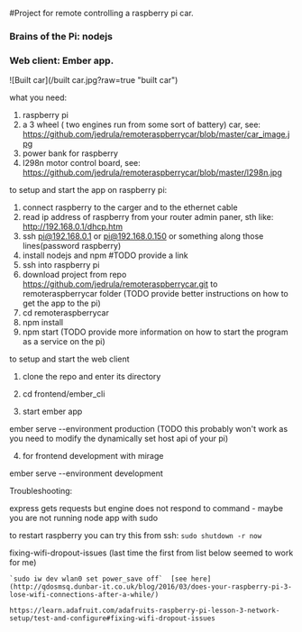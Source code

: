 #Project for remote controlling a raspberry pi car. 
### Brains of the Pi: nodejs
### Web client: Ember app.

![Built car](/built car.jpg?raw=true "built car")

what you need:

1. raspberry pi
2. a 3 wheel ( two engines run from some sort of battery) car, see: https://github.com/jedrula/remoteraspberrycar/blob/master/car_image.jpg
3. power bank for raspberry
4. l298n motor control board, see: https://github.com/jedrula/remoteraspberrycar/blob/master/l298n.jpg

to setup and start the app on raspberry pi:

1. connect raspberry to the carger and to the ethernet cable
2. read ip address of raspberry from your router admin paner, sth like: http://192.168.0.1/dhcp.htm
3. ssh pi@192.168.0.1 or pi@192.168.0.150 or something along those lines(password raspberry)
4. install nodejs and npm #TODO provide a link
5. ssh into raspberry pi
6. download project from repo https://github.com/jedrula/remoteraspberrycar.git to remoteraspberrycar folder (TODO provide better instructions on how to get the app to the pi)
7. cd remoteraspberrycar
8. npm install
9. npm start (TODO provide more information on how to start the program as a service on the pi)


to setup and start the web client 

1. clone the repo and enter its directory

2. cd frontend/ember_cli

3. start ember app

  ember serve --environment production (TODO this probably won't work as you need to modify the dynamically set host api of your pi)  

4. for frontend development with mirage

  ember serve --environment development


Troubleshooting:

  express gets requests but engine does not respond to command - maybe you are not running node app with sudo

  to restart raspberry you can try this from ssh:
  `sudo shutdown -r now`

  fixing-wifi-dropout-issues  (last time the first from list below seemed to work for me)  
  
    `sudo iw dev wlan0 set power_save off`  [see here](http://qdosmsq.dunbar-it.co.uk/blog/2016/03/does-your-raspberry-pi-3-lose-wifi-connections-after-a-while/)  
    
    https://learn.adafruit.com/adafruits-raspberry-pi-lesson-3-network-setup/test-and-configure#fixing-wifi-dropout-issues
